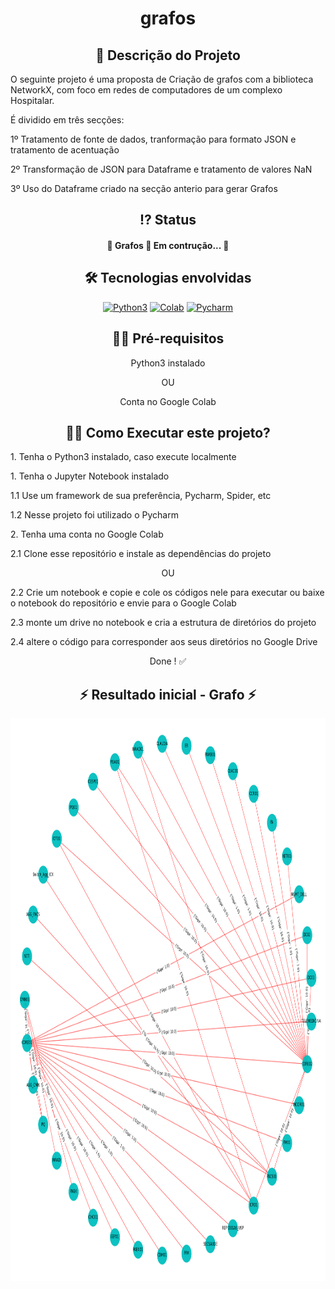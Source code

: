 
 <!-- Explicação do projeto -->
<h1 align="center">grafos</h1>
<h2 align="center"> 🧾 Descrição do Projeto</h2>
<p align="left">O seguinte projeto é uma proposta de Criação de grafos com a biblioteca NetworkX, com foco em redes de computadores de um complexo Hospitalar.</p>
<p align="left">É dividido em três secções: </p>
<p align="left">1º Tratamento de fonte de dados, tranformação para formato JSON e tratamento de acentuação </p>
<p align="left">2º Transformação de JSON para Dataframe e tratamento de valores NaN</p>
<p align="left">3º Uso do Dataframe criado na secção anterio para gerar Grafos</p>

 <!-- Status do projeto -->
 <h2 align="center"> ⁉ Status </h2>
<h4 align="center"> 
	 🚧 Grafos 🚀 Em contrução...  🚧
</h4>


<!-- Indice -->
<!--<p align="center">
 <a href="#objetivo">Objetivo</a> •
 <a href="#roadmap">Roadmap</a> • 
 <a href="#tecnologias">Tecnologias</a> • 
 <a href="#contribuicao">Contribuição</a> • 
 <a href="#licenc-a">Licença</a> • 
 <a href="#autor">Autor</a>
</p>-->

<!-- Tecnologias envolvidas -->
<div align="center" class='container'>
	<h2 align="center"> 🛠 Tecnologias envolvidas</h2>
		<a href="https://www.python.org/" target="_blank" align = "center"> <img src="https://img.shields.io/badge/Python-3776AB?style=for-the-badge&logo=python&logoColor=white" width="120" height="30" alt="Python3" /></a>
		<a href="https://colab.research.google.com/notebooks/" target="_blank" align = "center"> <img src="https://img.shields.io/badge/Colab-F9AB00?style=for-the-badge&logo=googlecolab&color=525252e" width="120" height="30" alt="Colab" /></a>
		<a href="https://www.jetbrains.com/pt-br/pycharm/download/" target="_blank" align = "center"> <img src="https://img.shields.io/badge/pycharm-143?style=for-the-badge&logo=pycharm&logoColor=black&color=black&labelColor=green" width="120" height="30" alt="Pycharm" /></a>
	
</div>

<!-- Requirements -->
<div align="center" class='container'>
	<h2 align="center">👨‍💻 Pré-requisitos </h2>
	<p align="center">Python3 instalado</p>
  	<p align="center">OU</p>
  	<p align="center">Conta no Google Colab</p>
</div>



<!-- How to execute -->
<div align="center" class='container'>
	<h2 align="center">🏃‍♀️ Como Executar este projeto? </h2>
	<p align="left"> 1. Tenha o Python3 instalado, caso execute localmente</p>
  	<p align="left"> 1. Tenha o Jupyter Notebook instalado</p>
  	<p align="left"> 1.1 Use um framework de sua preferência, Pycharm, Spider, etc</p>
	<p align="left"> 1.2 Nesse projeto foi utilizado o Pycharm</p>
	<p align="left"> 2. Tenha uma conta no Google Colab</p>
  	<p align="left"> 2.1 Clone esse repositório e instale as dependências do projeto</p>
    	<p align="center">OU</p>
	<p align="left"> 2.2 Crie um notebook e copie e cole os códigos nele para executar ou baixe o notebook do repositório e envie para o Google Colab</p>
	<p align="left"> 2.3 monte um drive no notebook e cria a estrutura de diretórios do projeto</p>
	<p align="left"> 2.4 altere o código para corresponder aos seus diretórios no Google Drive</p>
	<p align="center">Done ! ✅</p>
</div>

<!-- Resultados -->
<!-- Resultado forms -->
<div align="center" class='container'>
	<h2 align="center"> ⚡ Resultado inicial - Grafo  ⚡</h2>
</div>
<div align="center" class='result'>
	<img alt="#grafo" title="#grafo" src="./output/grafo.png" width=1200" height="900"/>
</div>


